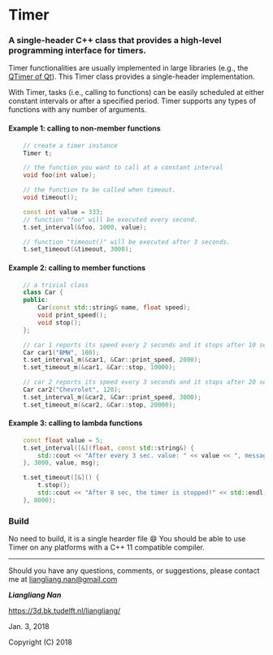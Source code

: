 # Timer

### A single-header C++ class that provides a high-level programming interface for timers.

Timer functionalities are usually implemented in large libraries (e.g., the 
[QTimer of Qt](http://doc.qt.io/archives/qt-5.5/qtimer.html)). 
This Timer class provides a single-header implementation.

With Timer, tasks (i.e., calling to functions) can be easily scheduled at either 
constant intervals or after a specified period. Timer supports any types of 
functions with any number of arguments.


#### Example 1: calling to non-member functions
```c++
    // create a timer instance
    Timer t;

    // the function you want to call at a constant interval
    void foo(int value);

    // the function to be called when timeout.
    void timeout();

    const int value = 333;
    // function "foo" will be executed every second.
    t.set_interval(&foo, 1000, value);

    // function "timeout()" will be executed after 3 seconds.
    t.set_timeout(&timeout, 3000);
```

#### Example 2: calling to member functions
```c++
    // a trivial class
    class Car {
    public:
        Car(const std::string& name, float speed);
        void print_speed();
        void stop();
    };

    // car 1 reports its speed every 2 seconds and it stops after 10 seconds
    Car car1("BMW", 180);
    t.set_interval_m(&car1, &Car::print_speed, 2000);
    t.set_timeout_m(&car1, &Car::stop, 10000);

    // car 2 reports its speed every 3 seconds and it stops after 20 seconds
    Car car2("Chevrolet", 120);
    t.set_interval_m(&car2, &Car::print_speed, 3000);
    t.set_timeout_m(&car2, &Car::stop, 20000);
```


#### Example 3: calling to lambda functions
```c++
    const float value = 5;
    t.set_interval([&](float, const std::string&) {
        std::cout << "After every 3 sec. value: " << value << ", message: " << msg << std::endl;
    }, 3000, value, msg);

    t.set_timeout([&]() {
        t.stop();
        std::cout << "After 8 sec, the timer is stopped!" << std::endl;
    }, 8000);
```

### Build

No need to build, it is a single hearder file :smile: 
You should be able to use Timer on any platforms with a C++ 11 compatible compiler.

---

Should you have any questions, comments, or suggestions, please contact me at liangliang.nan@gmail.com

**_Liangliang Nan_**

https://3d.bk.tudelft.nl/liangliang/

Jan. 3, 2018

Copyright (C) 2018
